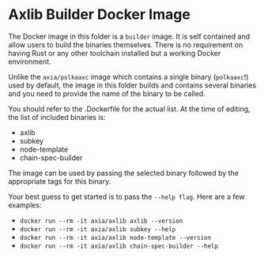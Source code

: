 # Axlib Builder Docker Image

The Docker image in this folder is a `builder` image. It is self contained and allow users to build the binaries themselves.
There is no requirement on having Rust or any other toolchain installed but a working Docker environment.

Unlike the `axia/polkaaxc` image which contains a single binary (`polkaaxc`!) used by default, the image in this folder builds and contains several binaries and you need to provide the name of the binary to be called.

You should refer to the .Dockerfile for the actual list. At the time of editing, the list of included binaries is:

- axlib
- subkey
- node-template
- chain-spec-builder

The image can be used by passing the selected binary followed by the appropriate tags for this binary.

Your best guess to get started is to pass the `--help flag`. Here are a few examples:

- `docker run --rm -it axia/axlib axlib --version`
- `docker run --rm -it axia/axlib subkey --help`
- `docker run --rm -it axia/axlib node-template --version`
- `docker run --rm -it axia/axlib chain-spec-builder --help`
